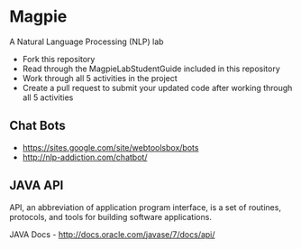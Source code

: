 # Magpie
A Natural Language Processing (NLP) lab

- Fork this repository
- Read through the MagpieLabStudentGuide included in this repository
- Work through all 5 activities in the project
- Create a pull request to submit your updated code after working through all 5 activities

## Chat Bots
- https://sites.google.com/site/webtoolsbox/bots
- http://nlp-addiction.com/chatbot/

## JAVA API
API, an abbreviation of application program interface, is a set of routines, protocols, and tools for building software applications. 

JAVA Docs - http://docs.oracle.com/javase/7/docs/api/
